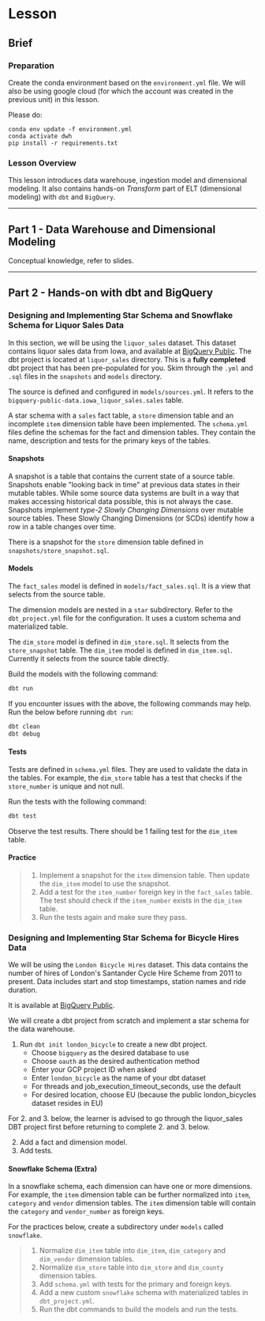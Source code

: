 # Lesson

## Brief

### Preparation

Create the conda environment based on the `environment.yml` file. We will also be using google cloud (for which the account was created in the previous unit) in this lesson.

Please do:

```
conda env update -f environment.yml
conda activate dwh
pip install -r requirements.txt
```

### Lesson Overview

This lesson introduces data warehouse, ingestion model and dimensional modeling. It also contains hands-on _Transform_ part of ELT (dimensional modeling) with `dbt` and `BigQuery`.

---

## Part 1 - Data Warehouse and Dimensional Modeling

Conceptual knowledge, refer to slides.

---

## Part 2 - Hands-on with dbt and BigQuery


### Designing and Implementing Star Schema and Snowflake Schema for Liquor Sales Data

In this section, we will be using the `liquor_sales` dataset. This dataset contains liquor sales data from Iowa, and available at [BigQuery Public](https://console.cloud.google.com/bigquery?p=bigquery-public-data&d=iowa_liquor_sales&page=dataset). The dbt project is located at `liquor_sales` directory. This is a **fully completed** dbt project that has been pre-populated for you. Skim through the `.yml` and `.sql` files in the `snapshots` and `models` directory.

The source is defined and configured in `models/sources.yml`. It refers to the `bigquery-public-data.iowa_liquor_sales.sales` table.

A star schema with a `sales` fact table, a `store` dimension table and an incomplete `item` dimension table have been implemented. The `schema.yml` files define the schemas for the fact and dimension tables. They contain the name, description and tests for the primary keys of the tables.

#### Snapshots

A snapshot is a table that contains the current state of a source table. Snapshots enable "looking back in time" at previous data states in their mutable tables. While some source data systems are built in a way that makes accessing historical data possible, this is not always the case. Snapshots implement _type-2 Slowly Changing Dimensions_ over mutable source tables. These Slowly Changing Dimensions (or SCDs) identify how a row in a table changes over time.

There is a snapshot for the `store` dimension table defined in `snapshots/store_snapshot.sql`.

#### Models

The `fact_sales` model is defined in `models/fact_sales.sql`. It is a view that selects from the source table.

The dimension models are nested in a `star` subdirectory. Refer to the `dbt_project.yml` file for the configuration. It uses a custom schema and materialized table.

The `dim_store` model is defined in `dim_store.sql`. It selects from the `store_snapshot` table. The `dim_item` model is defined in `dim_item.sql`. Currently it selects from the source table directly.

Build the models with the following command:

```bash
dbt run
```

If you encounter issues with the above, the following commands may help. Run the below before running `dbt run`:

```bash
dbt clean
dbt debug
```

#### Tests

Tests are defined in `schema.yml` files. They are used to validate the data in the tables. For example, the `dim_store` table has a test that checks if the `store_number` is unique and not null.

Run the tests with the following command:

```bash
dbt test
```

Observe the test results. There should be 1 failing test for the `dim_item` table.

#### Practice

> 1. Implement a snapshot for the `item` dimension table. Then update the `dim_item` model to use the snapshot.
> 2. Add a test for the `item_number` foreign key in the `fact_sales` table. The test should check if the `item_number` exists in the `dim_item` table.
> 3. Run the tests again and make sure they pass.


### Designing and Implementing Star Schema for Bicycle Hires Data

We will be using the `London Bicycle Hires` dataset. This data contains the number of hires of London's Santander Cycle Hire Scheme from 2011 to present. Data includes start and stop timestamps, station names and ride duration.

It is available at [BigQuery Public](https://console.cloud.google.com/bigquery?p=bigquery-public-data&d=london_bicycles&page=dataset).

We will create a dbt project from scratch and implement a star schema for the data warehouse.

1. Run `dbt init london_bicycle` to create a new dbt project.
    * Choose `bigquery` as the desired database to use
    * Choose `oauth` as the desired authentication method
    * Enter your GCP project ID when asked
    * Enter `london_bicycle` as the name of your dbt dataset
    * For threads and job_execution_timeout_seconds, use the default
    * For desired location, choose EU (because the public london_bicycles dataset resides in EU)

For 2. and 3. below, the learner is advised to go through the liquor_sales DBT project first before returning to complete 2. and 3. below.

2. Add a fact and dimension model.
3. Add tests.


#### Snowflake Schema (Extra)

In a snowflake schema, each dimension can have one or more dimensions. For example, the `item` dimension table can be further normalized into `item`, `category` and `vendor` dimension tables. The `item` dimension table will contain the `category` and `vendor_number` as foreign keys.

For the practices below, create a subdirectory under `models` called `snowflake`.

> 1. Normalize `dim_item` table into `dim_item`, `dim_category` and `dim_vendor` dimension tables.
> 2. Normalize `dim_store` table into `dim_store` and `dim_county` dimension tables.
> 3. Add `schema.yml` with tests for the primary and foreign keys.
> 4. Add a new custom `snowflake` schema with materialized tables in `dbt_project.yml`.
> 5. Run the dbt commands to build the models and run the tests.
